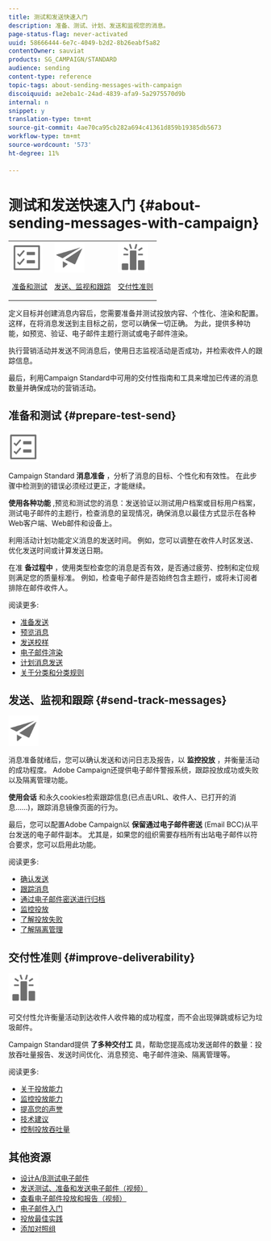 ```yaml
---
title: 测试和发送快速入门
description: 准备、测试、计划、发送和监视您的消息。
page-status-flag: never-activated
uuid: 58666444-6e7c-4049-b2d2-8b26eabf5a82
contentOwner: sauviat
products: SG_CAMPAIGN/STANDARD
audience: sending
content-type: reference
topic-tags: about-sending-messages-with-campaign
discoiquuid: ae2eba1c-24ad-4839-afa9-5a2975570d9b
internal: n
snippet: y
translation-type: tm+mt
source-git-commit: 4ae70ca95cb282a694c41361d859b19385db5673
workflow-type: tm+mt
source-wordcount: '573'
ht-degree: 11%

---
```



# 测试和发送快速入门 {#about-sending-messages-with-campaign}

<table>
<tr>
<td><img src="assets/do-not-localize/icon_prepare.svg" width="60px"><p><a href="#prepare-test-send">准备和测试</a></p></td>
<td><img src="assets/do-not-localize/icon_send.svg" width="60px"><p><a href="#send-track-messages">发送、监视和跟踪</a></p></td>
<td><img src="assets/do-not-localize/icon_deliverability.svg" width="60px"><p><a href="#improve-deliverability">交付性准则</a></p></td></tr>
</table>

定义目标并创建消息内容后，您需要准备并测试投放内容、个性化、渲染和配置。 这样，在将消息发送到主目标之前，您可以确保一切正确。 为此，提供多种功能，如预览、验证、电子邮件主题行测试或电子邮件渲染。

执行营销活动并发送不同消息后，使用日志监视活动是否成功，并检索收件人的跟踪信息。

最后，利用Campaign Standard中可用的交付性指南和工具来增加已传递的消息数量并确保成功的营销活动。

## 准备和测试 {#prepare-test-send}

<img src="assets/do-not-localize/icon_prepare.svg" width="60px">

Campaign Standard **消息准备** ，分析了消息的目标、个性化和有效性。 在此步骤中检测到的错误必须经过更正，才能继续。

**使用各种功能** ,预览和测试您的消息：发送验证以测试用户档案或目标用户档案，测试电子邮件的主题行，检查消息的呈现情况，确保消息以最佳方式显示在各种Web客户端、Web邮件和设备上。

利用活动计划功能定义消息的发送时间。 例如，您可以调整在收件人时区发送、优化发送时间或计算发送日期。

在准 **备过程中** ，使用类型检查您的消息是否有效，是否通过疲劳、控制和定位规则满足您的质量标准。 例如，检查电子邮件是否始终包含主题行，或将未订阅者排除在邮件收件人。

阅读更多:

* [准备发送](../../sending/using/preparing-the-send.md)
* [预览消息](../../sending/using/previewing-messages.md)
* [发送校样](../../sending/using/sending-proofs.md)
* [电子邮件渲染](../../sending/using/email-rendering.md)
* [计划消息发送](../../sending/using/about-scheduling-messages.md)
* [关于分类和分类规则](../../sending/using/about-typology-rules.md)

## 发送、监视和跟踪 {#send-track-messages}

<img src="assets/do-not-localize/icon_send.svg"  width="60px">

消息准备就绪后，您可以确认发送和访问日志及报告，以 **监控投放** ，并衡量活动的成功程度。 Adobe Campaign还提供电子邮件警报系统，跟踪投放成功或失败以及隔离管理功能。

**使用会话** 和永久cookies检索跟踪信息(已点击URL、收件人、已打开的消息……)，跟踪消息镜像页面的行为。

最后，您可以配置Adobe Campaign以 **保留通过电子邮件密送** (Email BCC)从平台发送的电子邮件副本。 尤其是，如果您的组织需要存档所有出站电子邮件以符合要求，您可以启用此功能。

阅读更多:

* [确认发送](../../sending/using/confirming-the-send.md)
* [跟踪消息](../../sending/using/tracking-messages.md)
* [通过电子邮件密送进行归档](../../sending/using/archiving.md)
* [监控投放](../../sending/using/monitoring-a-delivery.md)
* [了解投放失败](../../sending/using/understanding-delivery-failures.md)
* [了解隔离管理](../../sending/using/understanding-quarantine-management.md)

## 交付性准则 {#improve-deliverability}

<img src="assets/do-not-localize/icon_deliverability.svg"  width="60px">

可交付性允许衡量活动到达收件人收件箱的成功程度，而不会出现弹跳或标记为垃圾邮件。

Campaign Standard提供 **了多种交付工** 具，帮助您提高成功发送邮件的数量：投放吞吐量报告、发送时间优化、消息预览、电子邮件渲染、隔离管理等。

阅读更多:

* [关于投放能力](../../sending/using/about-deliverability.md)
* [监控投放能力](../../sending/using/monitor-deliverability.md)
* [提高您的声誉](../../sending/using/improving-reputation.md)
* [技术建议](../../sending/using/technical-recommendations.md)
* [控制投放吞吐量](../../reporting/using/delivery-throughput.md)

## 其他资源

* [设计A/B测试电子邮件](../../channels/using/designing-an-a-b-test-email.md)
* [发送测试、准备和发送电子邮件（视频）](https://docs.adobe.com/content/help/en/campaign-standard-learn/tutorials/communication-channels/email/sending-test-preparing-sending-email.html)
* [查看电子邮件投放和报告（视频）](https://docs.adobe.com/content/help/en/campaign-standard-learn/tutorials/communication-channels/email/reviewing-personalized-email-delivery-and-reports.html)
* [电子邮件入门](https://helpx.adobe.com/cn/campaign/kb/acs-get-started-with-emails.html)
* [投放最佳实践](../../sending/using/delivery-best-practices.md)
* [添加对照组](../../sending/using/control-group.md)
